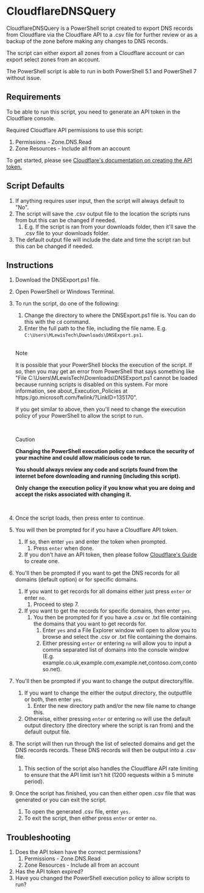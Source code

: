 # CloudflareDNSQuery

CloudflareDNSQuery is a PowerShell script created to export DNS records from Cloudflare via the Cloudflare API to a .csv file for further review or as a backup of the zone before making any changes to DNS records.

The script can either export all zones from a Cloudflare account or can export select zones from an account.

The PowerShell script is able to run in both PowerShell 5.1 and PowerShell 7 without issue.

## Requirements

To be able to run this script, you need to generate an API token in the Cloudflare console.

Required Cloudflare API permissions to use this script:
1. Permissions - Zone.DNS.Read
2. Zone Resources - Include all from an account

To get started, please see
[Cloudflare's documentation on creating the API token.](https://developers.cloudflare.com/fundamentals/api/get-started/create-token/)

## Script Defaults 

1. If anything requires user input, then the script will always default to "No".
1. The script will save the .csv output file to the location the scripts runs from but this can be changed if needed.
    1. E.g. If the script is ran from your downloads folder, then it'll save the .csv file to your downloads folder.
1. The default output file will include the date and time the script ran but this can be changed if needed.

## Instructions

1. Download the DNSExport.ps1 file.
1. Open PowerShell or Windows Terminal.
1. To run the script, do one of the following:
    1. Change the directory to where the DNSExport.ps1 file is. You can do this with the `cd` command.
    1. Enter the full path to the file, including the file name. E.g. `C:\Users\MLewisTech\Downloads\DNSExport.ps1`. 
    <br>

    >[!NOTE]
    > It is possible that your PowerShell blocks the execution of the script. If so, then you may get an error from PowerShell that says something like "File C:\Users\MLewisTech\Downloads\DNSExport.ps1 cannot be loaded because running scripts is disabled on this system. For more information, see about_Execution_Policies at https:/go.microsoft.com/fwlink/?LinkID=135170".
    >
    >If you get similar to above, then you'll need to change the execution policy of your PowerShell to allow the script to run.

    <br>

    >[!CAUTION]
    >**Changing the PowerShell execution policy can reduce the security of your machine and could allow malicious code to run.**
    >
    >**You should always review any code and scripts found from the internet before downloading and running (including this script).**
    >
    >**Only change the execution policy if you know what you are doing and accept the risks associated with changing it.**

    <br>

1. Once the script loads, then press enter to continue.
1. You will then be prompted for if you have a Cloudflare API token.
    1. If so, then enter `yes` and enter the token when prompted.
        1. Press `enter` when done.
    1. If you don't have an API token, then please follow [Cloudflare's Guide](https://developers.cloudflare.com/fundamentals/api/get-started/create-token/) to create one.
1. You'll then be prompted if you want to get the DNS records for all domains (default option) or for specific domains.
    1. If you want to get records for all domains either just press `enter` or enter `no`.
        1. Proceed to step 7.
    1. If you want to get the records for specific domains, then enter `yes`.
        1. You then be prompted for if you have a .csv or .txt file containing the domains that you want to get records for.
            1. Enter `yes` and a File Explorer window will open to allow you to browse and select the .csv or .txt file containing the domains.
            1. Either pressing `enter` or entering `no` will allow you to input a comma separated list of domains into the console window (E.g. example.co.uk,example.com,example.net,contoso.com,contoso.net).
1. You'll then be prompted if you want to change the output directory/file.
    1. If you want to change the either the output directory, the outputfile or both, then enter `yes`.
        1. Enter the new directory path and/or the new file name to change this.
    1. Otherwise, either pressing `enter` or entering `no` will use the default output directory (the directory where the script is ran from) and the default output file.
1. The script will then run through the list of selected domains and get the DNS records records. These DNS records will then be output into a .csv file.
    1. This section of the script also handles the Cloudflare API rate limiting to ensure that the API limit isn't hit (1200 requests within a 5 minute period).
1. Once the script has finished, you can then either open .csv file that was generated or you can exit the script.
    1. To open the generated .csv file, enter `yes`.
    1. To exit the script, then either press `enter` or enter `no`.


## Troubleshooting
1. Does the API token have the correct permissions?
    1. Permissions - Zone.DNS.Read
    1. Zone Resources - Include all from an account
1. Has the API token expired?
1. Have you changed the PowerShell execution policy to allow scripts to run?